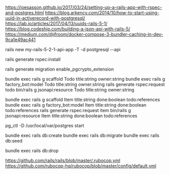 https://joesasson.github.io/2017/03/24/setting-up-a-rails-app-with-rspec-and-postgres.html
https://blog.arkency.com/2014/10/how-to-start-using-uuid-in-activerecord-with-postgresql/
https://lab.io/articles/2017/04/13/uuids-rails-5-1/
https://blog.codeship.com/building-a-json-api-with-rails-5/
https://medium.com/@jfroom/docker-compose-3-bundler-caching-in-dev-9ca1e49ac441

rails new my-rails-5-2-1-api-app -T -d postgresql --api

rails generate rspec:install

rails generate migration enable_pgcrypto_extension

bundle exec rails g scaffold Todo title:string owner:string
bundle exec rails g factory_bot:model Todo title:string owner:string
rails generate rspec:request todo
bin/rails g jsonapi:resource Todo title:string owner:string

bundle exec rails g scaffold Item title:string done:boolean todo:references
bundle exec rails g factory_bot:model Item title:string done:boolean todo:references 
rails generate rspec:request item
bin/rails g jsonapi:resource Item title:string done:boolean todo:references  

pg_ctl -D /usr/local/var/postgres start

bundle exec rails db:create
bundle exec rails db:migrate
bundle exec rails db:seed

bundle exec rails db:drop


https://github.com/rails/rails/blob/master/.rubocop.yml
https://github.com/rubocop-hq/rubocop/blob/master/config/default.yml